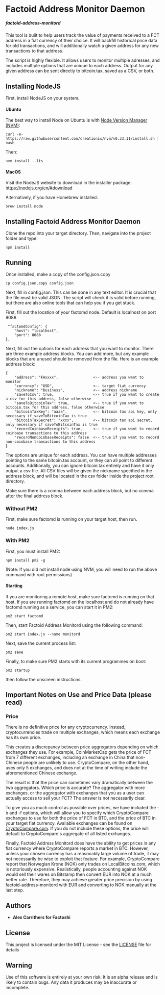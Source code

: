 # Factoid Address Monitor Daemon

##### factoid-address-monitord

This tool is built to help users track the value of payments received to a FCT
address in a fiat currency of their choice. It will backfill historical price data for
old transactions, and will additionally watch a given address for any new transactions to that
address.

The script is highly flexible. It allows users to monitor multiple adresses, and includes
multiple options that are unique to each address. Output for any given address can be sent
directly to bitcoin.tax, saved as a CSV, or both.

## Installing NodeJS

First, install NodeJS on your system.

#### Ubuntu

The best way to install Node on Ubuntu is with [Node Version Manager (NVM)](https://github.com/creationix/nvm):

```
curl -o- https://raw.githubusercontent.com/creationix/nvm/v0.33.11/install.sh | bash
```

Then:

```
nvm install --lts
```

#### MacOS

Visit the NodeJS website to download in the installer package:
https://nodejs.org/en/#download

Alternatively, if you have Homebrew installed:

```
brew install node
```

## Installing Factoid Address Monitor Daemon

Clone the repo into your target directory. Then, navigate into the project
folder and type:

```
npm install
```

## Running

Once installed, make a copy of the config.json.copy

```
cp config.json.copy config.json
```

Next, fill in config.json. This can be done in any text editor. It is crucial that the
file must be valid JSON. The script will check it is valid before running, but there are
also online tools that can help you if you get stuck.

First, fill out the location of your factomd node. Default is localhost on port 8088.

```
 "factomdConfig": {
    "host": "localhost",
    "port": 8088
},
```

Next, fill out the options for each address that you want to monitor. There are three example
address blocks. You can add more, but any example blocks that are unused should be removed from
the file. Here is an example address block:

```
{
    "address": "FAxxxx",                <-- address you want to monitor
    "currency": "USD",                  <-- target fiat currency
    "nickname": "Business",             <-- address nickname
    "saveToCsv": true,                  <-- true if you want to create a csv for this address, false otherwise
    "saveToBitcoinTax": true,           <-- true if you want to bitcoin.tax for this address, false otherwise
    "bitcoinTaxKey": "aaaa",            <-- bitcoin tax api key, only necessary if saveToBitcoinTax is true
    "bitcoinTaxSecret": "xxxx",         <-- bitcoin tax api secret, only necessary if saveToBitcoinTax is true
    "recordCoinbaseReceipts": true,     <-- true if you want to record coinbase transactions to this address
    "recordNonCoinbaseReceipts": false  <-- true if you want to record non-coinbase transactions to this address
}
```

The options are unique for each address. You can have multiple addresses pointing to the same
bitcoin.tax account, or they can all point to different accounts. Additionally, you can ignore bitcoin.tax entirely
and have it only output a csv file. All CSV files will be given the nickname specified in the address block,
and will be located in the csv folder inside the project root directory.

Make sure there is a comma between each address block, but no comma after the final address block.

### Without PM2

First, make sure factomd is running on your target host, then run.

```
node index.js
```

### With PM2

First, you must install PM2:

```
npm install pm2 -g
```

(Note: If you did not install node using NVM, you will need to run the above command with root permissions)

#### Starting

If you are monitoring a remote host, make sure factomd is running
on that host. If you are running factomd on the localhost and do
not already have factomd running as a service, you can
start it in PM2:

```
pm2 start factomd
```

Then, start Factoid Address Monitord using the following command:

```
pm2 start index.js --name monitord
```

Next, save the current process list:

```
pm2 save
```

Finally, to make sure PM2 starts with its current programmes on boot:

```
pm2 startup
```

then follow the onscreen instructions.

## Important Notes on Use and Price Data (please read)

### Price

There is no definitive price for any cryptocurrency. Instead, cryptocurrencies
trade on multiple exchanges, which means each exchange has its own price.

This creates a discrepancy between price aggregators depending on which
exchanges they use. For example, CoinMarketCap gets the price of FCT from 7
different exchanges, including an exchange in China that non-Chinese people are
unlikely to use. CryptoCompare, on the other hand, uses only 5 exchanges, and
does not at the time of writing include the aforementioned Chinese exchange.

The result is that the price can sometimes vary dramatically between the two
aggregators. Which price is accurate? The aggregator with more exchanges, or
the aggregator with exchanges that you as a user can actually access to sell
your FCT? The answer is not necessarily clear.

To give you as much control as possible over prices, we have included the -b
and -f options, which will allow you to specify which CryptoCompare exchanges
to use for both the price of FCT in BTC, and the price of BTC in your target
fiat currency. Available exchanges can be found on
[CryptoCompare.com](https://www.cryptocompare.com/). If you do not include
these options, the price will default to CryptoCompare's aggregate of all
listed exchanges.

Finally, Factoid Address Monitord does have the ability to get prices in any fiat currency
where CryptoCompare reports a market in BTC. However, unless your chosen
currency has a reasonably large volume of trade, it may not necessarily be wise
to exploit that feature. For example, CryptoCompare report that Norwegian Krone
(NOK) only trades on LocalBitcoins.com, which is notoriously expensive.
Realistically, people accounting against NOK would sell their wares on Bitstamp
then convert EUR into NOK at a much better rate. Therefore, they may achieve
greater price precision by using factoid-address-monitord with EUR and
converting to NOK manually at the last step.

## Authors

-   **Alex Carrithers for Factoshi**

## License

This project is licensed under the MIT License - see the [LICENSE](LICENSE)
file for details

## Warning

Use of this software is entirely at your own risk. It is an alpha release and
is likely to contain bugs. Any data it produces may be inaccurate or
incomplete.
